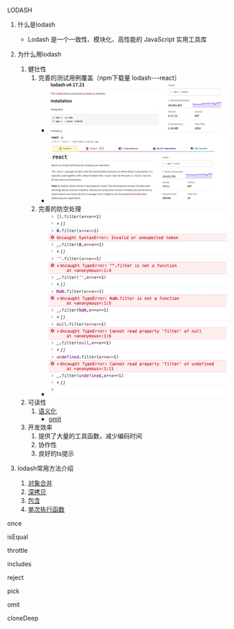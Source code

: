 LODASH

1. 什么是lodash  
    * Lodash 是一个一致性、模块化、高性能的 JavaScript 实用工具库

1. 为什么用lodash
    1. 健壮性
        1. 完善的测试用例覆盖（npm下载量 lodash---react）
            * ![](../assets/lodash-npm-download.png)
            * ![](../assets/react-npm-download.png)
        1. 完善的防空处理 
            * ![](../assets/防空处理.png)
    1. 可读性
        1. [语义化](https://www.lodashjs.com)
            * [omit](./omit.js)
    1. 开发效率
        1. 提供了大量的工具函数，减少编码时间
        1. 协作性
        1. 良好的ts提示

1. lodash常用方法介绍
    1. [对象合并](./merge.js)
    1. [深拷贝](./cloneDeep.js)
    1. [包含](./includes.js)
    1. [单次执行函数](./once.js)

once

isEqual

throttle

includes

reject

pick

omit

cloneDeep  
